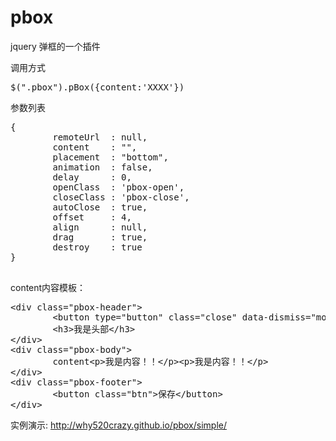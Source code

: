 pbox
====

jquery 弹框的一个插件

调用方式
<pre>
$(".pbox").pBox({content:'XXXX'})
</pre>

参数列表
<pre>
{
        remoteUrl  : null,
        content    : "",
        placement  : "bottom",
        animation  : false,
        delay      : 0,
        openClass  : 'pbox-open',
        closeClass : 'pbox-close',
        autoClose  : true,
        offset     : 4,
        align      : null,
        drag       : true,
        destroy    : true
}

</pre>

content内容模板：
<pre>
&lt;div class="pbox-header"&gt;
        &lt;button type="button" class="close" data-dismiss="modal" aria-hidden="true"&gt;×&lt;/button&gt;
        &lt;h3>我是头部&lt;/h3&gt;
&lt;/div&gt;
&lt;div class="pbox-body"&gt;
        content&lt;p>我是内容！！&lt;/p&gt;&lt;p>我是内容！！&lt;/p&gt;
&lt;/div&gt;
&lt;div class="pbox-footer"&gt;
        &lt;button class="btn"&gt;保存&lt;/button&gt;
&lt;/div&gt;
</pre>

实例演示:
http://why520crazy.github.io/pbox/simple/
